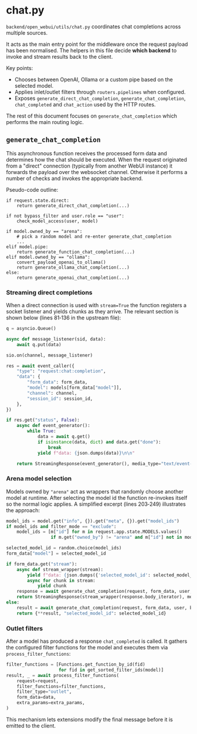 # chat.py

`backend/open_webui/utils/chat.py` coordinates chat completions across multiple
sources.

It acts as the main entry point for the middleware once the request payload has
been normalised.  The helpers in this file decide **which backend** to invoke
and stream results back to the client.

Key points:
* Chooses between OpenAI, Ollama or a custom pipe based on the selected model.
* Applies inlet/outlet filters through `routers.pipelines` when configured.
* Exposes `generate_direct_chat_completion`, `generate_chat_completion`,
  `chat_completed` and `chat_action` used by the HTTP routes.

The rest of this document focuses on `generate_chat_completion` which performs
the main routing logic.

## `generate_chat_completion`

This asynchronous function receives the processed form data and determines how
the chat should be executed.  When the request originated from a "direct"
connection (typically from another WebUI instance) it forwards the payload over
the websocket channel.  Otherwise it performs a number of checks and invokes the
appropriate backend.

Pseudo-code outline:

```
if request.state.direct:
    return generate_direct_chat_completion(...)

if not bypass_filter and user.role == "user":
    check_model_access(user, model)

if model.owned_by == "arena":
    # pick a random model and re-enter generate_chat_completion
    ...
elif model.pipe:
    return generate_function_chat_completion(...)
elif model.owned_by == "ollama":
    convert_payload_openai_to_ollama()
    return generate_ollama_chat_completion(...)
else:
    return generate_openai_chat_completion(...)
```

### Streaming direct completions

When a direct connection is used with `stream=True` the function registers a
socket listener and yields chunks as they arrive.  The relevant section is shown
below (lines 81‑136 in the upstream file):

```python
q = asyncio.Queue()

async def message_listener(sid, data):
    await q.put(data)

sio.on(channel, message_listener)

res = await event_caller({
    "type": "request:chat:completion",
    "data": {
        "form_data": form_data,
        "model": models[form_data["model"]],
        "channel": channel,
        "session_id": session_id,
    },
})

if res.get("status", False):
    async def event_generator():
        while True:
            data = await q.get()
            if isinstance(data, dict) and data.get("done"):
                break
            yield f"data: {json.dumps(data)}\n\n"

    return StreamingResponse(event_generator(), media_type="text/event-stream")
```

### Arena model selection

Models owned by `"arena"` act as wrappers that randomly choose another model at
runtime.  After selecting the model id the function re-invokes itself so the
normal logic applies.  A simplified excerpt (lines 203‑249) illustrates the
approach:

```python
model_ids = model.get("info", {}).get("meta", {}).get("model_ids")
if model_ids and filter_mode == "exclude":
    model_ids = [m["id"] for m in request.app.state.MODELS.values()
                 if m.get("owned_by") != "arena" and m["id"] not in model_ids]

selected_model_id = random.choice(model_ids)
form_data["model"] = selected_model_id

if form_data.get("stream"):
    async def stream_wrapper(stream):
        yield f"data: {json.dumps({'selected_model_id': selected_model_id})}\n\n"
        async for chunk in stream:
            yield chunk
    response = await generate_chat_completion(request, form_data, user, bypass_filter=True)
    return StreamingResponse(stream_wrapper(response.body_iterator), media_type="text/event-stream")
else:
    result = await generate_chat_completion(request, form_data, user, bypass_filter=True)
    return {**result, "selected_model_id": selected_model_id}
```

### Outlet filters

After a model has produced a response `chat_completed` is called.  It gathers the
configured filter functions for the model and executes them via
`process_filter_functions`:

```python
filter_functions = [Functions.get_function_by_id(fid)
                    for fid in get_sorted_filter_ids(model)]
result, _ = await process_filter_functions(
    request=request,
    filter_functions=filter_functions,
    filter_type="outlet",
    form_data=data,
    extra_params=extra_params,
)
```

This mechanism lets extensions modify the final message before it is emitted to
the client.
